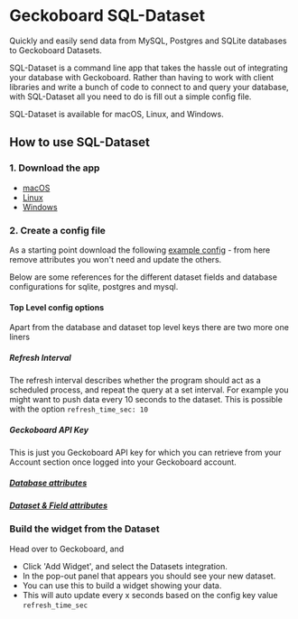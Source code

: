# Geckoboard SQL-Dataset

Quickly and easily send data from MySQL, Postgres and SQLite databases to Geckoboard Datasets.

SQL-Dataset is a command line app that takes the hassle out of integrating your database with Geckoboard. Rather than having to work with client libraries and write a bunch of code to connect to and query your database, with SQL-Dataset all you need to do is fill out a simple config file.

SQL-Dataset is available for macOS, Linux, and Windows. 

## How to use SQL-Dataset

### 1. Download the app

* [macOS](docs/macosx_setup.md)
* [Linux](docs/linux_setup.md)
* [Windows](docs/windows_setup.md)

### 2. Create a config file

As a starting point download the following [example config](docs/example.yml) - from here remove attributes you won't need and update the others.

Below are some references for the different dataset fields and database configurations for sqlite, postgres and mysql.

#### Top Level config options

Apart from the database and dataset top level keys there are two more one liners

##### Refresh Interval

The refresh interval describes whether the program should act as a scheduled process, and repeat the query at a set interval. For example you might want to push data every 10 seconds to the dataset. This is possible with the option `refresh_time_sec: 10`

##### Geckoboard API Key

This is just you Geckoboard API key for which you can retrieve from your Account section once logged into your Geckoboard account.

##### [Database attributes](docs/database_fields.md)
##### [Dataset & Field attributes](docs/dataset_fields.md)


### Build the widget from the Dataset

Head over to Geckoboard, and

 - Click 'Add Widget', and select the Datasets integration.
 - In the pop-out panel that appears you should see your new dataset.
 - You can use this to build a widget showing your data.
 - This will auto update every x seconds based on the config key value `refresh_time_sec`
